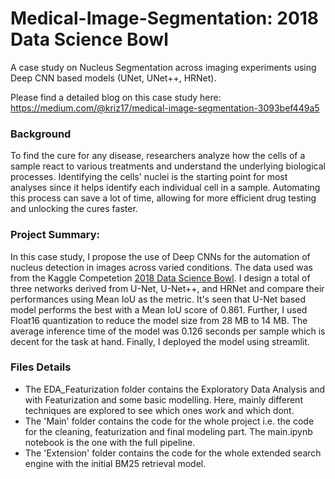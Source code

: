 # Medical-Image-Segmentation: 2018 Data Science Bowl 
A case study on Nucleus Segmentation across imaging experiments using Deep CNN based models (UNet, UNet++, HRNet).

Please find a detailed blog on this case study here: https://medium.com/@kriz17/medical-image-segmentation-3093bef449a5
### Background

To find the cure for any disease, researchers analyze how the cells of a sample react to various treatments and understand the underlying biological processes. Identifying the cells' nuclei is the starting point for most analyses since it helps identify each individual cell in a sample. Automating this process can save a lot of time, allowing for more efficient drug testing and unlocking the cures faster. 

### Project Summary:
In this case study, I propose the use of Deep CNNs for the automation of nucleus detection in images across varied conditions. The data used was from the Kaggle Competetion [2018 Data Science Bowl](https://www.kaggle.com/c/data-science-bowl-2018). I design a total of three networks derived from U-Net, U-Net++, and HRNet and compare their performances using Mean IoU as the metric. It's seen that U-Net based model performs the best with a Mean IoU score of 0.861. Further, I used Float16 quantization to reduce the model size from 28 MB to 14 MB. The average inference time of the model was 0.126 seconds per sample which is decent for the task at hand. Finally, I deployed the model using streamlit. 

### Files Details
* The EDA_Featurization folder contains the Exploratory Data Analysis and with Featurization and some basic modelling. Here, mainly different techniques are explored to see which ones work and which dont. 
* The 'Main' folder contains the code for the whole project i.e. the code for the cleaning, featurization and final modeling part. The main.ipynb notebook is the one with the full pipeline.
* The 'Extension' folder contains the code for the whole extended search engine with the initial BM25 retrieval model.

